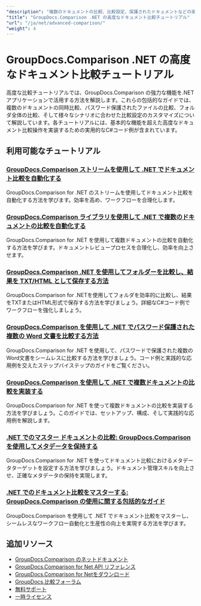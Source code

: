 ```yaml
---
"description": "複数のドキュメントの比較、比較設定、保護されたドキュメントなどの高度な比較機能に関するステップバイステップのチュートリアル。"
"title": "GroupDocs.Comparison .NET の高度なドキュメント比較チュートリアル"
"url": "/ja/net/advanced-comparison/"
"weight": 4
---
```


# GroupDocs.Comparison .NET の高度なドキュメント比較チュートリアル

高度な比較チュートリアルでは、GroupDocs.Comparison の強力な機能を.NETアプリケーションで活用する方法を解説します。これらの包括的なガイドでは、複数のドキュメントの同時比較、パスワード保護されたファイルの比較、フォルダ全体の比較、そして様々なシナリオに合わせた比較設定のカスタマイズについて解説しています。各チュートリアルには、基本的な機能を超えた高度なドキュメント比較操作を実装するための実用的なC#コード例が含まれています。

## 利用可能なチュートリアル

### [GroupDocs.Comparison ストリームを使用して .NET でドキュメント比較を自動化する](./net-document-comparison-groupdocs-streams/)
GroupDocs.Comparison for .NET のストリームを使用してドキュメント比較を自動化する方法を学びます。効率を高め、ワークフローを合理化します。

### [GroupDocs.Comparison ライブラリを使用して .NET で複数のドキュメントの比較を自動化する](./groupdocs-comparison-net-multi-doc-automation/)
GroupDocs.Comparison for .NET を使用して複数ドキュメントの比較を自動化する方法を学びます。ドキュメントレビュープロセスを合理化し、効率を向上させます。

### [GroupDocs.Comparison .NET を使用してフォルダーを比較し、結果を TXT/HTML として保存する方法](./groupdocs-comparison-net-folder-comparison-tutorial/)
GroupDocs.Comparison for .NETを使用してフォルダを効率的に比較し、結果をTXTまたはHTML形式で保存する方法を学びましょう。詳細なC#コード例でワークフローを強化しましょう。

### [GroupDocs.Comparison を使用して .NET でパスワード保護された複数の Word 文書を比較する方法](./compare-password-protected-docs-groupdocs-dotnet/)
GroupDocs.Comparison for .NET を使用して、パスワードで保護された複数のWord文書をシームレスに比較する方法を学びましょう。コード例と実践的な応用例を交えたステップバイステップのガイドをご覧ください。

### [GroupDocs.Comparison を使用して .NET で複数ドキュメントの比較を実装する](./implement-multi-doc-comparison-groupdocs-net/)
GroupDocs.Comparison for .NET を使って複数ドキュメントの比較を実装する方法を学びましょう。このガイドでは、セットアップ、構成、そして実践的な応用例を解説します。

### [.NET でのマスター ドキュメントの比較: GroupDocs.Comparison を使用してメタデータを保持する](./groupdocs-comparison-net-metadata-target/)
GroupDocs.Comparison for .NET を使ってドキュメント比較におけるメタデータターゲットを設定する方法を学びましょう。ドキュメント管理スキルを向上させ、正確なメタデータの保持を実現します。

### [.NET でのドキュメント比較をマスターする: GroupDocs.Comparison の使用に関する包括的なガイド](./mastering-document-comparison-groupdocs-dotnet/)
GroupDocs.Comparison を使用して .NET でドキュメント比較をマスターし、シームレスなワークフロー自動化と生産性の向上を実現する方法を学びます。

## 追加リソース

- [GroupDocs.Comparison のネットドキュメント](https://docs.groupdocs.com/comparison/net/)
- [GroupDocs.Comparison for Net API リファレンス](https://reference.groupdocs.com/comparison/net/)
- [GroupDocs.Comparison for Netをダウンロード](https://releases.groupdocs.com/comparison/net/)
- [GroupDocs.比較フォーラム](https://forum.groupdocs.com/c/comparison)
- [無料サポート](https://forum.groupdocs.com/)
- [一時ライセンス](https://purchase.groupdocs.com/temporary-license/)